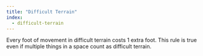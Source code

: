 ```yaml
---
title: "Difficult Terrain"
index:
  - difficult-terrain
---
```

Every foot of movement in difficult terrain costs 1 extra foot. This rule is true even if multiple things in a space count as difficult terrain.
